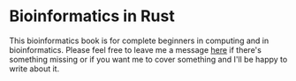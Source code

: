 # Bioinformatics in Rust

This bioinformatics book is for complete beginners in computing and in bioinformatics. Please feel free to leave me a message [here](keybase.io/kana4) if there's something missing or if you want me to cover something and I'll be happy to write about it.
